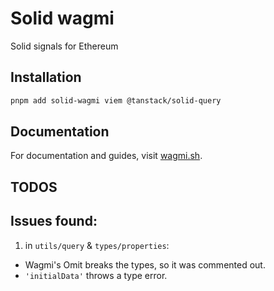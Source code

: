 # Solid wagmi

Solid signals for Ethereum

## Installation

```bash
pnpm add solid-wagmi viem @tanstack/solid-query
```

## Documentation

For documentation and guides, visit [wagmi.sh](https://wagmi.sh).

## TODOS

## Issues found:

1. in `utils/query` & `types/properties`:
- Wagmi's Omit breaks the types, so it was commented out.
- `'initialData'` throws a type error.
